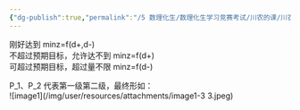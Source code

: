 ```yaml
---
{"dg-publish":true,"permalink":"/5 数理化生/数理化生学习竞赛考试/川农的课/川农运筹学/第五章 目标规划/","title":"第五章 目标规划"}
---
```



刚好达到 minz=f(d+,d-)  
不超过预期目标，允许达不到 minz=f(d+)  
可超过预期目标，超过量不限 minz=f(d-)

P_1、P_2 代表第一级第二级，最终形如：  
![image1](/img/user/resources/attachments/image1-3 3.jpeg)